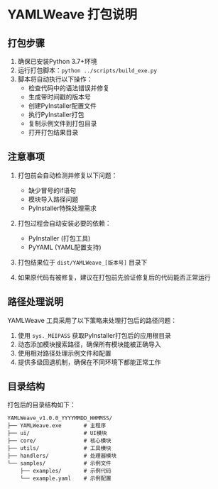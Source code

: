 # YAMLWeave 打包说明

## 打包步骤

1. 确保已安装Python 3.7+环境
2. 运行打包脚本：`python ../scripts/build_exe.py`
3. 脚本将自动执行以下操作：
   - 检查代码中的语法错误并修复
   - 生成带时间戳的版本号
   - 创建PyInstaller配置文件
   - 执行PyInstaller打包
   - 复制示例文件到打包目录
   - 打开打包结果目录

## 注意事项

1. 打包前会自动检测并修复以下问题：
   - 缺少冒号的if语句
   - 模块导入路径问题
   - PyInstaller特殊处理需求

2. 打包过程会自动安装必要的依赖：
   - PyInstaller (打包工具)
   - PyYAML (YAML配置支持)

3. 打包结果位于 `dist/YAMLWeave_[版本号]` 目录下

4. 如果原代码有被修复，建议在打包前先验证修复后的代码能否正常运行

## 路径处理说明

YAMLWeave 工具采用了以下策略来处理打包后的路径问题：

1. 使用 `sys._MEIPASS` 获取PyInstaller打包后的应用根目录
2. 动态添加模块搜索路径，确保所有模块能被正确导入
3. 使用相对路径处理示例文件和配置
4. 提供多级回退机制，确保在不同环境下都能正常工作

## 目录结构

打包后的目录结构如下：

```
YAMLWeave_v1.0.0_YYYYMMDD_HHMMSS/
├── YAMLWeave.exe       # 主程序
├── ui/                 # UI模块
├── core/               # 核心模块
├── utils/              # 工具模块
├── handlers/           # 处理器模块
└── samples/            # 示例文件
    ├── examples/       # 示例代码
    └── example.yaml    # 示例配置
``` 